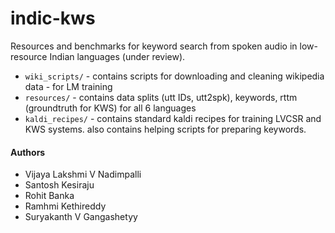 # indic-kws
Resources and benchmarks for keyword search from spoken audio in low-resource Indian languages (under review).

* `wiki_scripts/` - contains scripts for downloading and cleaning wikipedia data - for LM training
* `resources/` - contains data splits (utt IDs, utt2spk), keywords, rttm (groundtruth for KWS) for all 6 languages
* `kaldi_recipes/` - contains standard kaldi recipes for training LVCSR and KWS systems. also contains helping scripts for preparing keywords.



#### Authors
* Vijaya Lakshmi V Nadimpalli
* Santosh Kesiraju
* Rohit Banka
* Ramhmi Kethireddy
* Suryakanth V Gangashetyy
